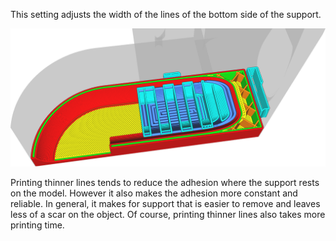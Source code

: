 This setting adjusts the width of the lines of the bottom side of the support.

![The support floor (darker blue) is printed with wider lines than the rest of the support](images/support_bottoM_line_width.png)

Printing thinner lines tends to reduce the adhesion where the support rests on the model. However it also makes the adhesion more constant and reliable. In general, it makes for support that is easier to remove and leaves less of a scar on the object. Of course, printing thinner lines also takes more printing time.